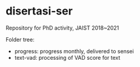 # disertasi-ser
Repository for PhD activity, JAIST 2018~2021

Folder tree:
- progress: progress monthly, delivered to sensei
- text-vad: processing of VAD score for text 
